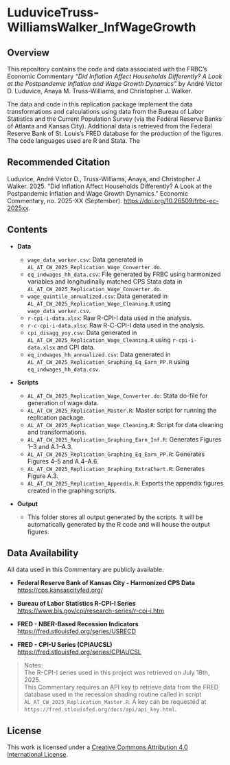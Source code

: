 # LuduviceTruss-WilliamsWalker_InfWageGrowth

## Overview

This repository contains the code and data associated with the FRBC’s Economic Commentary *“Did Inflation Affect Households Differently? A Look at the Postpandemic Inflation and Wage Growth Dynamics”* by André Victor D. Luduvice, Anaya M. Truss-Williams, and Christopher J. Walker.

The data and code in this replication package implement the data transformations and calculations using data from the Bureau of Labor Statistics and the Current Population Survey (via the Federal Reserve Banks of Atlanta and Kansas City). Additional data is retrieved from the Federal Reserve Bank of St. Louis’s FRED database for the production of the figures. The code languages used are R and Stata. The 

## Recommended Citation

Luduvice, André Victor D., Truss-Williams, Anaya, and Christopher J. Walker. 2025. "Did Inflation Affect Households Differently? A Look at the Postpandemic Inflation and Wage Growth Dynamics." Economic Commentary, no. 2025-XX (September). https://doi.org/10.26509/frbc-ec-2025xx.

## Contents

- **Data**
  - `wage_data_worker.csv`: Data generated in `AL_AT_CW_2025_Replication_Wage_Converter.do`.
  - `eq_indwages_hh_data.csv`: File generated by FRBC using harmonized variables and longitudinally matched CPS Stata data in `AL_AT_CW_2025_Replication_Wage_Converter.do`.
  - `wage_quintile_annualized.csv`: Data generated in `AL_AT_CW_2025_Replication_Wage_Cleaning.R` using `wage_data_worker.csv`.
  - `r-cpi-i-data.xlsx`: Raw R-CPI-I data used in the analysis.
  - `r-c-cpi-i-data.xlsx`: Raw R-C-CPI-I data used in the analysis.
  - `cpi_disagg_yoy.csv`: Data generated in ` AL_AT_CW_2025_Replication_Wage_Cleaning.R` using `r-cpi-i-data.xlsx` and CPI data.
  - `eq_indwages_hh_annualized.csv`: Data generated in `AL_AT_CW_2025_Replication_Graphing_Eq_Earn_PP.R` using `eq_indwages_hh_data.csv`.

- **Scripts**
  - `AL_AT_CW_2025_Replication_Wage_Converter.do`: Stata do-file for generation of wage data.
  - `AL_AT_CW_2025_Replication_Master.R`: Master script for running the replication package.
  - `AL_AT_CW_2025_Replication_Wage_Cleaning.R`: Script for data cleaning and transformations.
  - `AL_AT_CW_2025_Replication_Graphing_Earn_Inf.R`: Generates Figures 1–3 and A.1–A.3.
  - `AL_AT_CW_2025_Replication_Graphing_Eq_Earn_PP.R`: Generates Figures 4–5 and A.4–A.6.
  - `AL_AT_CW_2025_Replication_Graphing_ExtraChart.R`: Generates Figure A.3.
  - `AL_AT_CW_2025_Replication_Appendix.R`: Exports the appendix figures created in the graphing scripts.

- **Output**
  - This folder stores all output generated by the scripts. It will be automatically generated by the R code and will house the output figures.

## Data Availability

All data used in this Commentary are publicly available.

- **Federal Reserve Bank of Kansas City - Harmonized CPS Data**  
  https://cps.kansascityfed.org/

- **Bureau of Labor Statistics R-CPI-I Series**  
  https://www.bls.gov/cpi/research-series/r-cpi-i.htm

- **FRED - NBER-Based Recession Indicators**  
  https://fred.stlouisfed.org/series/USRECD

- **FRED - CPI-U Series (CPIAUCSL)**  
  https://fred.stlouisfed.org/series/CPIAUCSL

> Notes:  
  The R-CPI-I series used in this project was retrieved on July 18th, 2025.  
  This Commentary requires an API key to retrieve data from the FRED database used in the recession shading routine called in script `AL_AT_CW_2025_Replication_Master.R`. A key can be requested at `https://fred.stlouisfed.org/docs/api/api_key.html`.

## License

This work is licensed under a
[Creative Commons Attribution 4.0 International License][cc-by].

[cc-by]: http://creativecommons.org/licenses/by/4.0/
